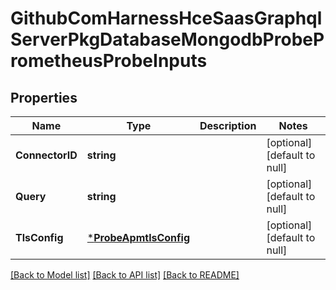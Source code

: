 # GithubComHarnessHceSaasGraphqlServerPkgDatabaseMongodbProbePrometheusProbeInputs

## Properties
Name | Type | Description | Notes
------------ | ------------- | ------------- | -------------
**ConnectorID** | **string** |  | [optional] [default to null]
**Query** | **string** |  | [optional] [default to null]
**TlsConfig** | [***ProbeApmtlsConfig**](probe.APMTLSConfig.md) |  | [optional] [default to null]

[[Back to Model list]](../README.md#documentation-for-models) [[Back to API list]](../README.md#documentation-for-api-endpoints) [[Back to README]](../README.md)

